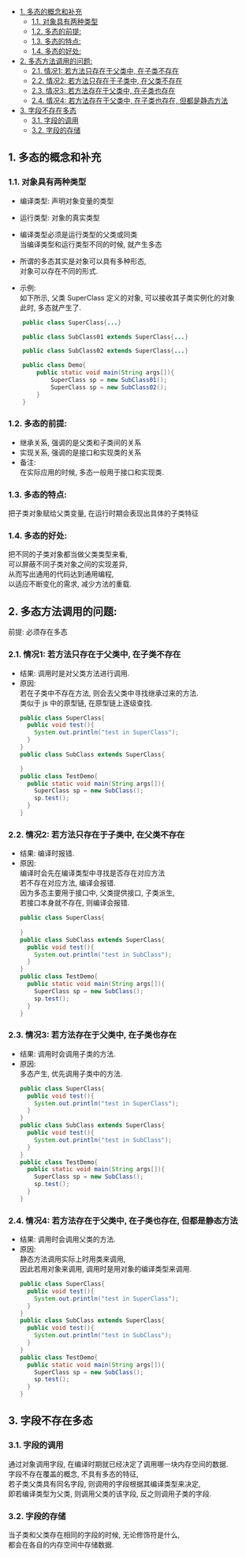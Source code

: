 <!-- TOC -->

- [1. 多态的概念和补充](#1-多态的概念和补充)
  - [1.1. 对象具有两种类型](#11-对象具有两种类型)
  - [1.2. 多态的前提:](#12-多态的前提)
  - [1.3. 多态的特点:](#13-多态的特点)
  - [1.4. 多态的好处:](#14-多态的好处)
- [2. 多态方法调用的问题:](#2-多态方法调用的问题)
  - [2.1. 情况1: 若方法只存在于父类中, 在子类不存在](#21-情况1-若方法只存在于父类中-在子类不存在)
  - [2.2. 情况2: 若方法只存在于子类中, 在父类不存在](#22-情况2-若方法只存在于子类中-在父类不存在)
  - [2.3. 情况3: 若方法存在于父类中, 在子类也存在](#23-情况3-若方法存在于父类中-在子类也存在)
  - [2.4. 情况4: 若方法存在于父类中, 在子类也存在, 但都是静态方法](#24-情况4-若方法存在于父类中-在子类也存在-但都是静态方法)
- [3. 字段不存在多态](#3-字段不存在多态)
  - [3.1. 字段的调用](#31-字段的调用)
  - [3.2. 字段的存储](#32-字段的存储)

<!-- /TOC -->

## 1. 多态的概念和补充

### 1.1. 对象具有两种类型
- 编译类型: 声明对象变量的类型
- 运行类型: 对象的真实类型
  
- 编译类型必须是运行类型的父类或同类  
  当编译类型和运行类型不同的时候, 就产生多态  
- 所谓的多态其实是对象可以具有多种形态,  
  对象可以存在不同的形式.

- 示例:  
  如下所示, 父类 SuperClass 定义的对象, 可以接收其子类实例化的对象  
  此时, 多态就产生了.
```java
    public class SuperClass{...}

    public class SubClass01 extends SuperClass{...}

    public class SubClass02 extends SuperClass{...}

    public class Demo{
        public static void main(String args[]){
            SuperClass sp = new SubClass01();
            SuperClass sp = new SubClass02();
        }
    }
```

### 1.2. 多态的前提:  
  - 继承关系, 强调的是父类和子类间的关系
  - 实现关系, 强调的是接口和实现类的关系
  - 备注:  
    在实际应用的时候, 多态一般用于接口和实现类.

### 1.3. 多态的特点:  
  把子类对象赋给父类变量, 在运行时期会表现出具体的子类特征

### 1.4. 多态的好处:  
  把不同的子类对象都当做父类类型来看,   
  可以屏蔽不同子类对象之间的实现差异,  
  从而写出通用的代码达到通用编程,  
  以适应不断变化的需求, 减少方法的重载.

## 2. 多态方法调用的问题:   
  前提: 必须存在多态

### 2.1. 情况1: 若方法只存在于父类中, 在子类不存在  
  - 结果: 调用时是对父类方法进行调用.
  - 原因:   
    若在子类中不存在方法, 则会去父类中寻找继承过来的方法.  
    类似于 js 中的原型链, 在原型链上逐级查找.
    ```java
    public class SuperClass{
      public void test(){
        System.out.println("test in SuperClass");
      }
    }
    public class SubClass extends SuperClass{

    }
    public class TestDemo{
      public static void main(String args[]){
        SuperClass sp = new SubClass();
        sp.test();
      }
    }
    ```

### 2.2. 情况2: 若方法只存在于子类中, 在父类不存在  
  - 结果: 编译时报错.
  - 原因:   
    编译时会先在编译类型中寻找是否存在对应方法  
    若不存在对应方法, 编译会报错.  
    因为多态主要用于接口中, 父类提供接口, 子类派生,  
    若接口本身就不存在, 则编译会报错.
    ```java
    public class SuperClass{
      
    }
    public class SubClass extends SuperClass{
      public void test(){
        System.out.println("test in SubClass");
      }
    }
    public class TestDemo{
      public static void main(String args[]){
        SuperClass sp = new SubClass();
        sp.test();
      }
    }
    ```    

### 2.3. 情况3: 若方法存在于父类中, 在子类也存在  
  - 结果: 调用时会调用子类的方法.
  - 原因:   
    多态产生, 优先调用子类中的方法.
    ```java
    public class SuperClass{
      public void test(){
        System.out.println("test in SuperClass");
      }
    }
    public class SubClass extends SuperClass{
      public void test(){
        System.out.println("test in SubClass");
      }
    }
    public class TestDemo{
      public static void main(String args[]){
        SuperClass sp = new SubClass();
        sp.test();
      }
    }
    ```  

### 2.4. 情况4: 若方法存在于父类中, 在子类也存在, 但都是静态方法 
  - 结果: 调用时会调用父类的方法.
  - 原因:   
    静态方法调用实际上时用类来调用,  
    因此若用对象来调用, 调用时是用对象的编译类型来调用.
    ```java
    public class SuperClass{
      public void test(){
        System.out.println("test in SuperClass");
      }
    }
    public class SubClass extends SuperClass{
      public void test(){
        System.out.println("test in SubClass");
      }
    }
    public class TestDemo{
      public static void main(String args[]){
        SuperClass sp = new SubClass();
        sp.test();
      }
    }
    ```  

## 3. 字段不存在多态

### 3.1. 字段的调用
通过对象调用字段, 在编译时期就已经决定了调用哪一块内存空间的数据.  
字段不存在覆盖的概念, 不具有多态的特征,   
若子类父类具有同名字段, 则调用的字段根据其编译类型来决定,    
即若编译类型为父类, 则调用父类的该字段, 反之则调用子类的字段.   

### 3.2. 字段的存储
当子类和父类存在相同的字段的时候, 无论修饰符是什么,  
都会在各自的内存空间中存储数据.